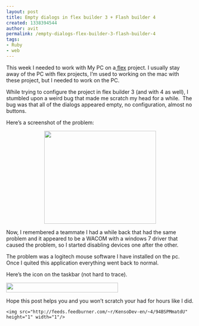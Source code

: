 ```yaml
---
layout: post
title: Empty dialogs in flex builder 3 + Flash builder 4
created: 1338394544
author: avit
permalink: /empty-dialogs-flex-builder-3-flash-builder-4
tags:
- Ruby
- web
---
```

<p>This week I needed to work with My PC on a<a href='http://www.kensodev.com/tag/flex/' title='Flex'> flex</a> project. I usually stay away of the PC with flex projects, I’m used to working on the mac with these project, but I needed to work on the PC.</p>

<p>While trying to configure the project in flex builder 3 (and with 4 as well), I stumbled upon a weird bug that made me scratch my head for a while.  The bug was that all of the dialogs appeared empty, no configuration, almost no buttons.</p>

<p>Here’s a screenshot of the problem: <p style='text-align: center;'><a href='http://www.kensodev.com/wp-content/uploads/2010/06/10-06-2010-11-06-14.png' rel='facebox'><img alt='' class='size-medium wp-image-473 aligncenter' height='249' src='http://www.kensodev.com/wp-content/uploads/2010/06/10-06-2010-11-06-14-300x249.png' title='Flex empty dialog' width='300' /></a></p> Now, I remembered a teammate I had a while back that had the same problem and it appeared to be a WACOM with a windows 7 driver that caused the problem, so I started disabling devices one after the other.</p>

<p>The problem was a logitech mouse software I have installed on the pc. Once I quited this application everything went back to normal.</p>

<p>Here’s the icon on the taskbar (not hard to trace).</p>
<a href='http://www.kensodev.com/wp-content/uploads/2010/06/10-06-2010-11-06-43.png' rel='attachment wp-att-474 facebox'><img alt='' class='aligncenter size-medium wp-image-474' height='26' src='http://www.kensodev.com/wp-content/uploads/2010/06/10-06-2010-11-06-43-300x26.png' title='Logitech Mouse Icon in taskbar' width='300' /></a>
<p>Hope this post helps you and you won’t scratch your had for hours like I did.</p>
      
    <img src="http://feeds.feedburner.com/~r/KensoDev-en/~4/94BSPMmatdU" height="1" width="1"/>
